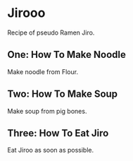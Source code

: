 # Jirooo
Recipe of pseudo Ramen Jiro.

## One: How To Make Noodle
Make noodle from Flour.

## Two: How To Make Soup
Make soup from pig bones.

## Three: How To Eat Jiro
Eat Jiroo as soon as possible.
